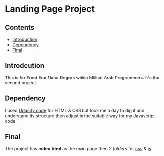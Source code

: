# Landing Page Project

## Contents
- [Introduction](https://github.com/tarikgad/TG-FEND-02-Landing#Introduction)
- [Dependency](https://github.com/tarikgad/TG-FEND-02-Landing#Dependency)
- [Final](https://github.com/tarikgad/TG-FEND-02-Landing#Final)

## Introdcution
This is for Front End Nano Degree within Million Arab Programmers. It's the second project.

## Dependency
I used [Udacity code](https://github.com/tarikgad/fend/tree/refresh-2019/projects/landing-page) for HTML & CSS but took me a day to dig it and understand its structure then adjust in the suitable way for my Javascript code

## Final
The project has **index.html** as the main page then _2 folders_ for [css](css/) & [js](js/)
